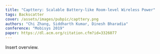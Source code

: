 ```yaml
---
title: "Capttery: Scalable Battery-like Room-level Wireless Power"
tags: Backscatter 
cover: /assets/images/pubpic/capttery.png
authors: "Chi Zhang, Siddharth Kumar, Dinesh Bharadia"
conference: "Mobisys 2019"
paper: https://dl.acm.org/citation.cfm?id=3326077
---
```


Insert overview.